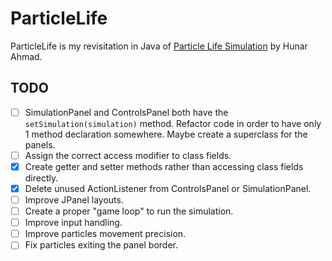 # ParticleLife
ParticleLife is my revisitation in Java of [Particle Life Simulation](https://github.com/hunar4321/particle-life?tab=readme-ov-file) by Hunar Ahmad.
## TODO
- [ ] SimulationPanel and ControlsPanel both have the `setSimulation(simulation)` method. Refactor code in order to have only 1 method declaration somewhere. Maybe create a superclass for the panels. 
- [ ] Assign the correct access modifier to class fields.
- [X] Create getter and setter methods rather than accessing class fields directly.
- [x] Delete unused ActionListener from ControlsPanel or SimulationPanel.
- [ ] Improve JPanel layouts.
- [ ] Create a proper "game loop" to run the simulation.
- [ ] Improve input handling.
- [ ] Improve particles movement precision.
- [ ] Fix particles exiting the panel border.